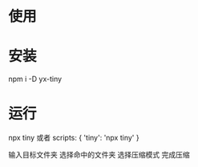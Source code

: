 # 使用
# 安装
npm i -D yx-tiny

# 运行
npx tiny 
或者
scripts: {
    'tiny': 'npx tiny'
}

输入目标文件夹
选择命中的文件夹
选择压缩模式
完成压缩